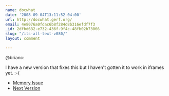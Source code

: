 ```yaml
---
name: docwhat
date: '2008-09-04T13:11:52-04:00'
url: http://docwhat.gerf.org/
email: 4e8076a0fdac6b8f284d8b316efdf7f3
_id: 2dfbd632-e732-436f-9f4c-48fb02b73066
slug: "/its-all-text-v080/"
layout: comment

---
```


<p>@brianc:</p>
I have a new version that fixes this but I haven't gotten it to work in iframes yet. :-(

<ul>
  <li><a href="http://trac.gerf.org/itsalltext/ticket/2" rel="nofollow">Memory Issue</a></li>
  <li><a href="http://trac.gerf.org/itsalltext/milestone/NewMonitor" rel="nofollow">Next Version</a></li>
</ul>
